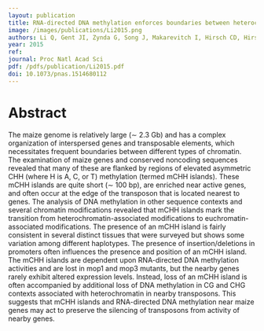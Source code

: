 ```yaml
---
layout: publication
title: RNA-directed DNA methylation enforces boundaries between heterochromatin and euchromatin in the maize genome
image: /images/publications/Li2015.png
authors: Li Q, Gent JI, Zynda G, Song J, Makarevitch I, Hirsch CD, Hirsch CN, Dawe RK, Madzima TF, McGinnis KM, Lisch D, Schmitz RJ, Vaughn MW, Springer NM.
year: 2015
ref: 
journal: Proc Natl Acad Sci
pdf: /pdfs/publication/Li2015.pdf
doi: 10.1073/pnas.1514680112
---
```


# Abstract

The maize genome is relatively large (∼ 2.3 Gb) and has a complex organization of interspersed genes and transposable elements, which necessitates frequent boundaries between different types of chromatin. The examination of maize genes and conserved noncoding sequences revealed that many of these are flanked by regions of elevated asymmetric CHH (where H is A, C, or T) methylation (termed mCHH islands). These mCHH islands are quite short (∼ 100 bp), are enriched near active genes, and often occur at the edge of the transposon that is located nearest to genes. The analysis of DNA methylation in other sequence contexts and several chromatin modifications revealed that mCHH islands mark the transition from heterochromatin-associated modifications to euchromatin-associated modifications. The presence of an mCHH island is fairly consistent in several distinct tissues that were surveyed but shows some variation among different haplotypes. The presence of insertion/deletions in promoters often influences the presence and position of an mCHH island. The mCHH islands are dependent upon RNA-directed DNA methylation activities and are lost in mop1 and mop3 mutants, but the nearby genes rarely exhibit altered expression levels. Instead, loss of an mCHH island is often accompanied by additional loss of DNA methylation in CG and CHG contexts associated with heterochromatin in nearby transposons. This suggests that mCHH islands and RNA-directed DNA methylation near maize genes may act to preserve the silencing of transposons from activity of nearby genes.